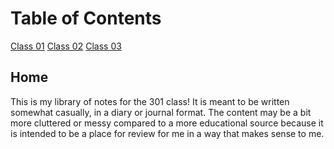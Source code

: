 # Table of Contents

[Class 01](301/class-01.md)
[Class 02](301/class-02.md)
[Class 03](301/class-03.md)

## Home

This is my library of notes for the 301 class! It is meant to be written somewhat casually, in a diary or journal format. The content may be a bit more cluttered or messy compared to a more educational source because it is intended to be a place for review for me in a way that makes sense to me.
